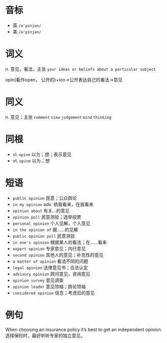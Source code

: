 # 音标

- 英 `/ə'pɪnjən/`
- 美 `/ə'pɪnjən/`

# 词义

n. 意见，看法，主张
`your ideas or beliefs about a particular subject`



opin(看作open， 公开的)+ion→公开表达自己的看法→意见

# 同义

n. 意见；主张
`comment` `view` `judgement` `mind` `thinking`

# 同根

- vi. `opine` 以为；想；表示意见
- vt. `opine` 以为；想

# 短语

- `public opinion` 民意；公众舆论
- `in my opinion` adv. 依我看来，在我看来
- `opinion about` 有关…的意见
- `opinion poll` 民意测验；选举投票
- `personal opinion` 个人见解，个人意见
- `in the opinion of` 据……的见解
- `public opinion poll` 民意测验
- `in one's opinion` 根据某人的看法；在……看来
- `expert opinion` 专家意见；内行意见
- `second opinion` 其他人的意见；补充性的意见
- `a matter of opinion` 看法不同的问题
- `legal opinion` 法律意见书；合法认定
- `advisory opinion` 顾问意见，咨询意见
- `opinion survey` 意见调查
- `opinion leader` 意见领袖；舆论领袖
- `considered opinion` 信念；考虑后的意见

# 例句

When choosing an insurance policy it’s best to get an independent opinion.
选择保险时，最好听听专家的独立意见。


